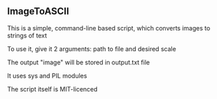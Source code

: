 ## ImageToASCII

This is a simple, command-line based script, which converts images to strings of text

To use it, give it 2 arguments: path to file and desired scale

The output "image" will be stored in output.txt file

It uses sys and PIL modules

The script itself is MIT-licenced
